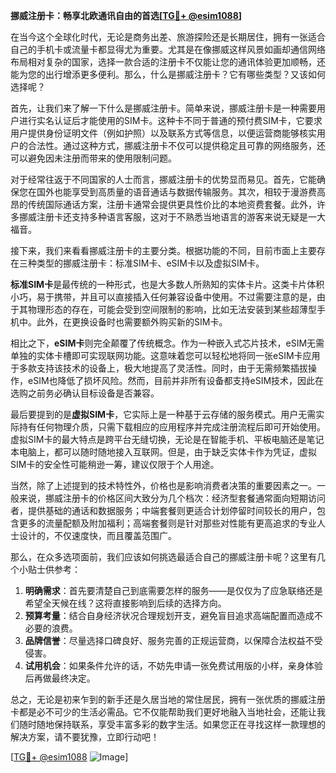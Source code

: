 **挪威注册卡：畅享北欧通讯自由的首选[[TG💪+ @esim1088](https://t.me/s/esim1088)]**

在当今这个全球化时代，无论是商务出差、旅游探险还是长期居住，拥有一张适合自己的手机卡或流量卡都显得尤为重要。尤其是在像挪威这样风景如画却通信网络布局相对复杂的国家，选择一款合适的注册卡不仅能让您的通讯体验更加顺畅，还能为您的出行增添更多便利。那么，什么是挪威注册卡？它有哪些类型？又该如何选择呢？

首先，让我们来了解一下什么是挪威注册卡。简单来说，挪威注册卡是一种需要用户进行实名认证后才能使用的SIM卡。这种卡不同于普通的预付费SIM卡，它要求用户提供身份证明文件（例如护照）以及联系方式等信息，以便运营商能够核实用户的合法性。通过这种方式，挪威注册卡不仅可以提供稳定且可靠的网络服务，还可以避免因未注册而带来的使用限制问题。

对于经常往返于不同国家的人士而言，挪威注册卡的优势显而易见。首先，它能确保您在国外也能享受到高质量的语音通话与数据传输服务。其次，相较于漫游费高昂的传统国际通话方案，注册卡通常会提供更具性价比的本地资费套餐。此外，许多挪威注册卡还支持多种语言客服，这对于不熟悉当地语言的游客来说无疑是一大福音。

接下来，我们来看看挪威注册卡的主要分类。根据功能的不同，目前市面上主要存在三种类型的挪威注册卡：标准SIM卡、eSIM卡以及虚拟SIM卡。

**标准SIM卡**是最传统的一种形式，也是大多数人所熟知的实体卡片。这类卡片体积小巧，易于携带，并且可以直接插入任何兼容设备中使用。不过需要注意的是，由于其物理形态的存在，可能会受到空间限制的影响，比如无法安装到某些超薄型手机中。此外，在更换设备时也需要额外购买新的SIM卡。

相比之下，**eSIM卡**则完全颠覆了传统概念。作为一种嵌入式芯片技术，eSIM无需单独的实体卡槽即可实现联网功能。这意味着您可以轻松地将同一张eSIM卡应用于多款支持该技术的设备上，极大地提高了灵活性。同时，由于无需频繁插拔操作，eSIM也降低了损坏风险。然而，目前并非所有设备都支持eSIM技术，因此在选购之前务必确认目标设备是否兼容。

最后要提到的是**虚拟SIM卡**，它实际上是一种基于云存储的服务模式。用户无需实际持有任何物理介质，只需下载相应的应用程序并完成注册流程后即可开始使用。虚拟SIM卡的最大特点是跨平台无缝切换，无论是在智能手机、平板电脑还是笔记本电脑上，都可以随时随地接入互联网。但是，由于缺乏实体卡作为凭证，虚拟SIM卡的安全性可能稍逊一筹，建议仅限于个人用途。

当然，除了上述提到的技术特性外，价格也是影响消费者决策的重要因素之一。一般来说，挪威注册卡的价格区间大致分为几个档次：经济型套餐通常面向短期访问者，提供基础的通话和数据服务；中端套餐则更适合计划停留时间较长的用户，包含更多的流量配额及附加福利；高端套餐则是针对那些对性能有更高追求的专业人士设计的，不仅速度快，而且覆盖范围广。

那么，在众多选项面前，我们应该如何挑选最适合自己的挪威注册卡呢？这里有几个小贴士供参考：

1. **明确需求**：首先要清楚自己到底需要怎样的服务——是仅仅为了应急联络还是希望全天候在线？这将直接影响到后续的选择方向。
2. **预算考量**：结合自身经济状况合理规划开支，避免盲目追求高端配置而造成不必要的浪费。
3. **品牌信誉**：尽量选择口碑良好、服务完善的正规运营商，以保障合法权益不受侵害。
4. **试用机会**：如果条件允许的话，不妨先申请一张免费试用版的小样，亲身体验后再做最终决定。

总之，无论是初来乍到的新手还是久居当地的常住居民，拥有一张优质的挪威注册卡都是必不可少的生活必需品。它不仅能帮助我们更好地融入当地社会，还能让我们随时随地保持联系，享受丰富多彩的数字生活。如果您正在寻找这样一款理想的解决方案，请不要犹豫，立即行动吧！

[[TG💪+ @esim1088](https://t.me/s/esim1088) ![Image](https://i.postimg.cc/4NQfJmqS/Snipaste-2025-05-13-00-14-12.png)]